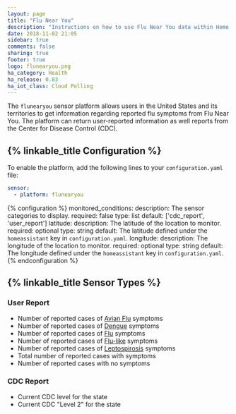 ```yaml
---
layout: page
title: "Flu Near You"
description: "Instructions on how to use Flu Near You data within Home Assistant"
date: 2018-11-02 21:05
sidebar: true
comments: false
sharing: true
footer: true
logo: flunearyou.png
ha_category: Health
ha_release: 0.83
ha_iot_class: Cloud Polling
---
```


The `flunearyou` sensor platform allows users in the United States and its
territories to get information regarding reported flu symptoms from Flu Near
You. The platform can return user-reported information as well reports from the
Center for Disease Control (CDC).

## {% linkable_title Configuration %}

To enable the platform, add the following lines to your `configuration.yaml`
file:

```yaml
sensor:
  - platform: flunearyou
```

{% configuration %}
monitored_conditions:
  description: The sensor categories to display.
  required: false
  type: list
  default: ['cdc_report', 'user_report']
latitude:
  description: The latitude of the location to monitor.
  required: optional
  type: string
  default: The latitude defined under the `homeassistant` key in `configuration.yaml`.
longitude:
  description: The longitude of the location to monitor.
  required: optional
  type: string
  default: The longitude defined under the `homeassistant` key in `configuration.yaml`.
{% endconfiguration %}

## {% linkable_title Sensor Types %}

### User Report

* Number of reported cases of [Avian Flu](https://www.cdc.gov/flu/avianflu/index.htm) symptoms
* Number of reported cases of [Dengue](https://www.cdc.gov/dengue/index.html) symptoms
* Number of reported cases of [Flu](https://www.cdc.gov/flu/) symptoms
* Number of reported cases of [Flu-like](https://en.wikipedia.org/wiki/Influenza-like_illness) symptoms
* Number of reported cases of [Leptospirosis](https://www.cdc.gov/leptospirosis/index.html) symptoms
* Total number of reported cases with symptoms
* Number of reported cases with no symptoms

### CDC Report

* Current CDC level for the state
* Current CDC "Level 2" for the state
